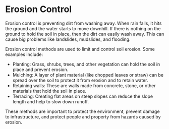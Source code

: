 # Erosion Control

Erosion control is preventing dirt from washing away. When rain falls, it hits the ground and the water starts to move downhill. If there is nothing on the ground to hold the soil in place, then the dirt can easily wash away. This can cause big problems like landslides, mudslides, and flooding. 

Erosion control methods are used to limit and control soil erosion. Some examples include:

- Planting: Grass, shrubs, trees, and other vegetation can hold the soil in place and prevent erosion.
- Mulching: A layer of plant material (like chopped leaves or straw) can be spread over the soil to protect it from erosion and to retain water.
- Retaining walls: These are walls made from concrete, stone, or other materials that hold the soil in place.
- Terracing: Creating flat areas on steep slopes can reduce the slope length and help to slow down runoff. 

These methods are important to protect the environment, prevent damage to infrastructure, and protect people and property from hazards caused by erosion.
